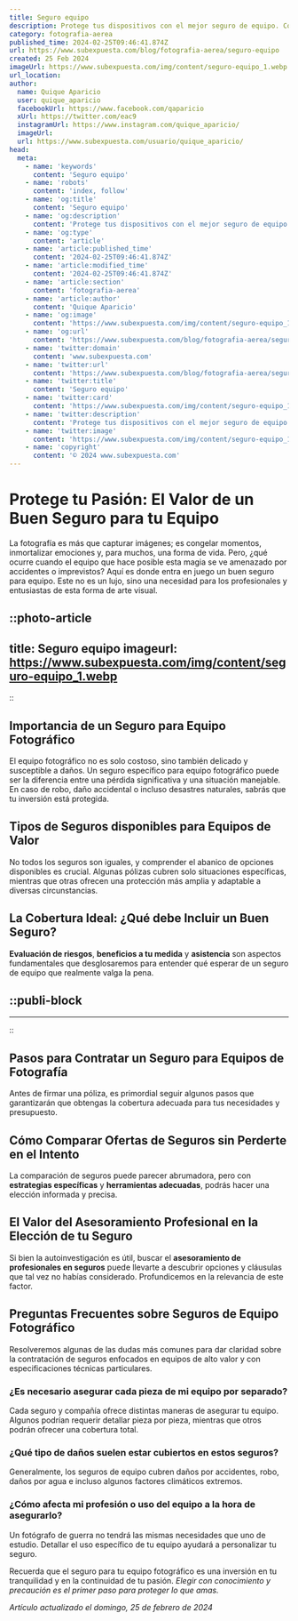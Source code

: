 ```yaml
---
title: Seguro equipo
description: Protege tus dispositivos con el mejor seguro de equipo. Cobertura completa, soporte rápido y total tranquilidad para tu tecnología.
category: fotografia-aerea
published_time: 2024-02-25T09:46:41.874Z
url: https://www.subexpuesta.com/blog/fotografia-aerea/seguro-equipo
created: 25 Feb 2024
imageUrl: https://www.subexpuesta.com/img/content/seguro-equipo_1.webp
url_location:
author:
  name: Quique Aparicio
  user: quique_aparicio
  facebookUrl: https://www.facebook.com/qaparicio
  xUrl: https://twitter.com/eac9
  instagramUrl: https://www.instagram.com/quique_aparicio/
  imageUrl: 
  url: https://www.subexpuesta.com/usuario/quique_aparicio/
head:
  meta:
    - name: 'keywords'
      content: 'Seguro equipo'
    - name: 'robots'
      content: 'index, follow'
    - name: 'og:title'
      content: 'Seguro equipo'
    - name: 'og:description'
      content: 'Protege tus dispositivos con el mejor seguro de equipo. Cobertura completa, soporte rápido y total tranquilidad para tu tecnología.'
    - name: 'og:type'
      content: 'article'
    - name: 'article:published_time'
      content: '2024-02-25T09:46:41.874Z'
    - name: 'article:modified_time'
      content: '2024-02-25T09:46:41.874Z'
    - name: 'article:section'
      content: 'fotografia-aerea'
    - name: 'article:author'
      content: 'Quique Aparicio'
    - name: 'og:image'
      content: 'https://www.subexpuesta.com/img/content/seguro-equipo_1.webp'
    - name: 'og:url'
      content: 'https://www.subexpuesta.com/blog/fotografia-aerea/seguro-equipo'
    - name: 'twitter:domain'
      content: 'www.subexpuesta.com'
    - name: 'twitter:url'
      content: 'https://www.subexpuesta.com/blog/fotografia-aerea/seguro-equipo'
    - name: 'twitter:title'
      content: 'Seguro equipo'
    - name: 'twitter:card'
      content: 'https://www.subexpuesta.com/img/content/seguro-equipo_1.webp'
    - name: 'twitter:description'
      content: 'Protege tus dispositivos con el mejor seguro de equipo. Cobertura completa, soporte rápido y total tranquilidad para tu tecnología.'
    - name: 'twitter:image'
      content: 'https://www.subexpuesta.com/img/content/seguro-equipo_1.webp'
    - name: 'copyright'
      content: '© 2024 www.subexpuesta.com'
---
```

# Protege tu Pasión: El Valor de un Buen Seguro para tu Equipo

La fotografía es más que capturar imágenes; es congelar momentos, inmortalizar emociones y, para muchos, una forma de vida. Pero, ¿qué ocurre cuando el equipo que hace posible esta magia se ve amenazado por accidentes o imprevistos? Aquí es donde entra en juego un buen seguro para equipo. Este no es un lujo, sino una necesidad para los profesionales y entusiastas de esta forma de arte visual.


::photo-article
---
title: Seguro equipo
imageurl: https://www.subexpuesta.com/img/content/seguro-equipo_1.webp
---
::


## Importancia de un Seguro para Equipo Fotográfico

El equipo fotográfico no es solo costoso, sino también delicado y susceptible a daños. Un seguro específico para equipo fotográfico puede ser la diferencia entre una pérdida significativa y una situación manejable. En caso de robo, daño accidental o incluso desastres naturales, sabrás que tu inversión está protegida.

## Tipos de Seguros disponibles para Equipos de Valor

No todos los seguros son iguales, y comprender el abanico de opciones disponibles es crucial. Algunas pólizas cubren solo situaciones específicas, mientras que otras ofrecen una protección más amplia y adaptable a diversas circunstancias.

## La Cobertura Ideal: ¿Qué debe Incluir un Buen Seguro?

**Evaluación de riesgos**, **beneficios a tu medida** y **asistencia** son aspectos fundamentales que desglosaremos para entender qué esperar de un seguro de equipo que realmente valga la pena.


  ::publi-block
  ---
  ---
  ::
  
  
## Pasos para Contratar un Seguro para Equipos de Fotografía

Antes de firmar una póliza, es primordial seguir algunos pasos que garantizarán que obtengas la cobertura adecuada para tus necesidades y presupuesto.

## Cómo Comparar Ofertas de Seguros sin Perderte en el Intento

La comparación de seguros puede parecer abrumadora, pero con **estrategias específicas** y **herramientas adecuadas**, podrás hacer una elección informada y precisa.

## El Valor del Asesoramiento Profesional en la Elección de tu Seguro

Si bien la autoinvestigación es útil, buscar el **asesoramiento de profesionales en seguros** puede llevarte a descubrir opciones y cláusulas que tal vez no habías considerado. Profundicemos en la relevancia de este factor.

## Preguntas Frecuentes sobre Seguros de Equipo Fotográfico

Resolveremos algunas de las dudas más comunes para dar claridad sobre la contratación de seguros enfocados en equipos de alto valor y con especificaciones técnicas particulares.

### ¿Es necesario asegurar cada pieza de mi equipo por separado?

Cada seguro y compañía ofrece distintas maneras de asegurar tu equipo. Algunos podrían requerir detallar pieza por pieza, mientras que otros podrán ofrecer una cobertura total.

### ¿Qué tipo de daños suelen estar cubiertos en estos seguros?

Generalmente, los seguros de equipo cubren daños por accidentes, robo, daños por agua e incluso algunos factores climáticos extremos.

### ¿Cómo afecta mi profesión o uso del equipo a la hora de asegurarlo?

Un fotógrafo de guerra no tendrá las mismas necesidades que uno de estudio. Detallar el uso específico de tu equipo ayudará a personalizar tu seguro.

Recuerda que el seguro para tu equipo fotográfico es una inversión en tu tranquilidad y en la continuidad de tu pasión. *Elegir con conocimiento y precaución es el primer paso para proteger lo que amas.*

_Artículo actualizado el domingo, 25 de febrero de 2024_